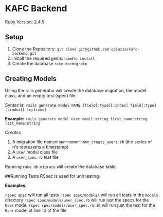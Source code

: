 # KAFC Backend
Ruby Version: 2.4.5

## Setup
1. Clone the Repository: `git clone git@github.com:cpiazza/kafc-backend.git`
2. Install the required gems: `bundle install`
3. Create the database `rake db:migrate`

## Creating Models
Using the rails generator will create the database migration, the model class, and an empty test (spec) file. 

Syntax is: `rails generate model NAME [field[:type][:index] field[:type][:index]] [options]`

**Example:** `rails generate model User email:string first_name:string last_name:string`

*Creates*
1. A migration file named `nnnnnnnnnnnnnn_create_users.rb` (the series of n's represents a timestamp)
2. A `User` model class file
3. A `user_spec.rb` test file

Running `rake db:migrate` will create the database table. 


##Running Tests
RSpec is used for unit testing.

**Examples:**

`rspec spec` will run all tests
`rspec spec/models/` will run all tests in the `models` directory
`rspec spec/models/user_spec.rb` will run just the specs for the `User` model
`rspec spec/models/user_spec.rb:10` will run just the test for the `User` model at line 10 of the file
